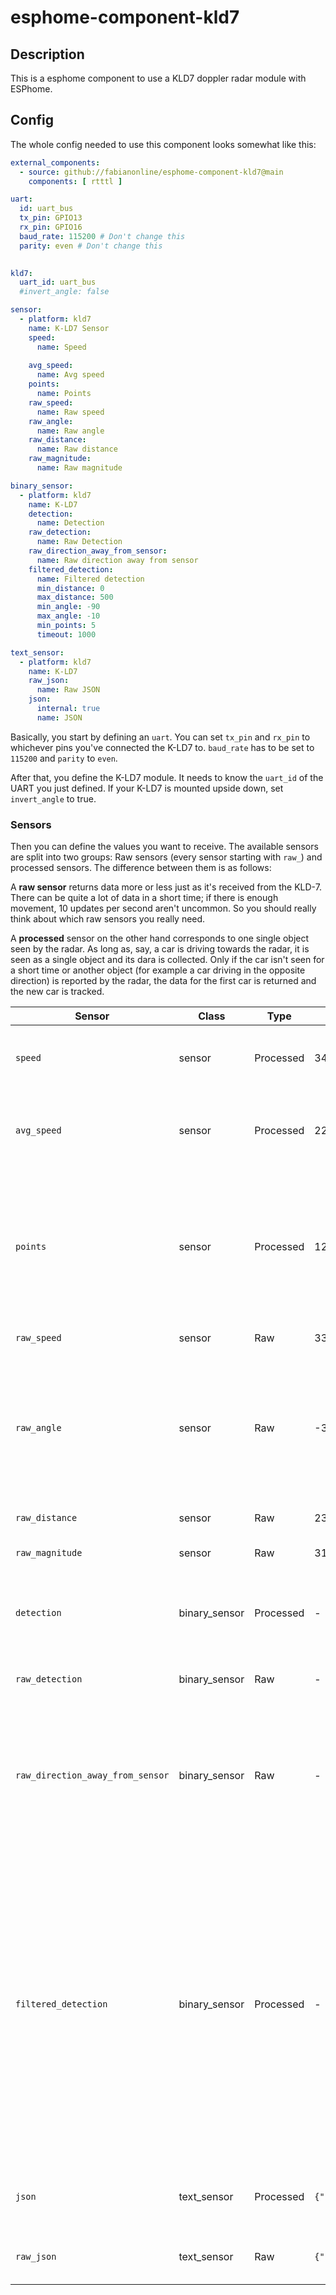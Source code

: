# esphome-component-kld7

## Description

This is a esphome component to use a KLD7 doppler radar module with ESPhome.

## Config

The whole config needed to use this component looks somewhat like this:


```yaml
external_components:
  - source: github://fabianonline/esphome-component-kld7@main
    components: [ rtttl ]

uart:
  id: uart_bus
  tx_pin: GPIO13
  rx_pin: GPIO16
  baud_rate: 115200 # Don't change this
  parity: even # Don't change this
  

kld7:
  uart_id: uart_bus
  #invert_angle: false

sensor:
  - platform: kld7
    name: K-LD7 Sensor
    speed:
      name: Speed
    
    avg_speed:
      name: Avg speed
    points:
      name: Points
    raw_speed:
      name: Raw speed
    raw_angle:
      name: Raw angle
    raw_distance:
      name: Raw distance
    raw_magnitude:
      name: Raw magnitude

binary_sensor:
  - platform: kld7
    name: K-LD7
    detection:
      name: Detection
    raw_detection:
      name: Raw Detection
    raw_direction_away_from_sensor:
      name: Raw direction away from sensor
    filtered_detection:
      name: Filtered detection
      min_distance: 0
      max_distance: 500
      min_angle: -90
      max_angle: -10
      min_points: 5
      timeout: 1000

text_sensor:
  - platform: kld7
    name: K-LD7
    raw_json:
      name: Raw JSON
    json:
      internal: true
      name: JSON
```

Basically, you start by defining an `uart`. You can set `tx_pin` and `rx_pin` to whichever pins you've connected the K-LD7 to. `baud_rate` has to be set to `115200` and `parity` to `even`.

After that, you define the K-LD7 module. It needs to know the `uart_id` of the UART you just defined. If your K-LD7 is mounted upside down, set `invert_angle` to true.

### Sensors

Then you can define the values you want to receive. The available sensors are split into two groups: Raw sensors (every sensor starting with `raw_`) and processed sensors. The difference between them is as follows:

A **raw sensor** returns data more or less just as it's received from the KLD-7. There can be quite a lot of data in a short time; if there is enough movement, 10 updates per second aren't uncommon. So you should really think about which raw sensors you really need.

A **processed** sensor on the other hand corresponds to one single object seen by the radar. As long as, say, a car is driving towards the radar, it is seen as a single object and its dara is collected. Only if the car isn't seen for a short time or another object (for example a car driving in the opposite direction) is reported by the radar, the data for the first car is returned and the new car is tracked.

| Sensor | Class | Type | Example | Description |
| --- | --- | --- | --- | --- |
| `speed` | sensor | Processed | 34.1 | Returns the highest speed detected for the current object |
| `avg_speed` | sensor | Processed | 22.1 | Returns the average of all speeds detected for the current object |
| `points` | sensor | Processed | 12 | Returns the number of detections for the current object. Objects with less than 6 detections are discarded, so you should never see a lower number here. |
| `raw_speed` | sensor | Raw | 33.8 | Raw speed detected. |
| `raw_angle` | sensor | Raw | -3.8 | Raw angle detected. Positive values are to the right of the center axis of the sensor, negative values to the left. Inverted if `invert_angle` is set to `true`. |
| `raw_distance` | sensor | Raw | 2371 | Raw detection distance in cm. |
| `raw_magnitude` | sensor | Raw | 31.7 | Raw magnitude detected. |
| `detection` | binary_sensor | Processed | - | Shortly becomes `true` whenever a valid object was processed. |
| `raw_detection` | binary_sensor | Raw | - | Is `true` whenever the radar detects something. |
| `raw_direction_away_from_sensor` | binary_sensor | Raw | - | `true` if the currently detected object is moving away from the sensor, `false` otherwise. Only valid if `raw_detecttion` is true. |
| `filtered_detection` | binary_sensor | Processed | - | Only true, if an object is detected within certain parameters: It has to be between `min_distance` and `max_distance` cm from the radar and at an angle of between `min_angle` and `max_angle` degrees. Also it has to be detected for at least `min_points` times without more than `timeout` ms without an detection. |
| `json` | text_sensor | Processed | `{"speed":34.6,"avg_speed":21.9,"points":43}` | Returns all processed data as a single JSON string. |
| `raw_json` | text_sensor | Raw | `{"speed":-3.2,"angle":43.5,"distance":715,"magnitude":31.9}` | Returns all raw data as a single JSON string. |